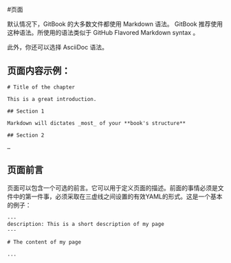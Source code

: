 #页面

默认情况下，GitBook 的大多数文件都使用 Markdown 语法。 GitBook 推荐使用这种语法。所使用的语法类似于 GitHub Flavored Markdown syntax 。

此外，你还可以选择 AsciiDoc 语法。

## 页面内容示例：
```
# Title of the chapter

This is a great introduction.

## Section 1

Markdown will dictates _most_ of your **book's structure**

## Section 2

…
```
## 页面前言

页面可以包含一个可选的前言。它可以用于定义页面的描述。前面的事情必须是文件中的第一件事，必须采取在三虚线之间设置的有效YAML的形式。这是一个基本的例子：
```
---
description: This is a short description of my page
---

# The content of my page

...

```
